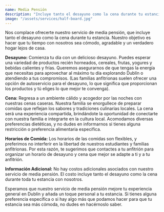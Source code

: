 ```yaml
---
name: Media Pensión
description: "Incluye tanto el desayuno como la cena durante tu estancia"
image: "/assets/services/half-board.jpg"
---
```


Nos complace ofrecerte nuestro servicio de media pensión, que incluye tanto el desayuno como la cena durante tu estancia. Nuestro objetivo es hacer que tu tiempo con nosotros sea cómodo, agradable y un verdadero hogar lejos de casa.

**Desayuno:** Comienza tu día con un delicioso desayuno. Puedes esperar una variedad de productos recién horneados, cereales, frutas, yogures y bebidas calientes y frías. Queremos asegurarnos de que tengas la energía que necesitas para aprovechar al máximo tu día explorando Dublín o atendiendo a tus compromisos. (Las familias anfitrionas suelen ofrecer una opción de autoservicio para el desayuno, lo que significa que proporcionan los productos y tú eliges lo que mejor te convenga).

**Cena:** Regresa a un ambiente cálido y acogedor por las noches con nuestras cenas caseras. Nuestra familia se enorgullece de preparar comidas que reflejan los sabores y tradiciones culinarias locales. La cena será una experiencia compartida, brindándote la oportunidad de conectarte con nuestra familia e integrarte en la cultura local. Acomodamos diversas preferencias dietéticas, y no dudes en informarnos si tienes alguna restricción o preferencia alimentaria específica.

**Horarios de Comida:** Los horarios de las comidas son flexibles, y preferimos no interferir en la libertad de nuestros estudiantes y familias anfitrionas. Por esta razón, te sugerimos que contactes a tu anfitrión para organizar un horario de desayuno y cena que mejor se adapte a ti y a tu anfitrión.

**Información Adicional:** No hay costos adicionales asociados con nuestro servicio de media pensión. El costo incluye tanto el desayuno como la cena durante toda tu estancia con nosotros.

Esperamos que nuestro servicio de media pensión mejore tu experiencia general en Dublín y añada un toque personal a tu estancia. Si tienes alguna preferencia específica o si hay algo más que podamos hacer para que tu estancia sea más cómoda, no dudes en hacérnoslo saber.
